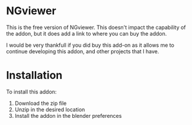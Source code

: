 # NGviewer

This is the free version of NGviewer. This doesn't impact the capability of the addon, but it does add a link to where you can buy the addon.

I would be very thankfull if you did buy this add-on as it allows me to continue developing this addon, and other projects that I have.

# Installation

To install this addon:

1. Download the zip file
2. Unzip in the desired location
3. Install the addon in the blender preferences
